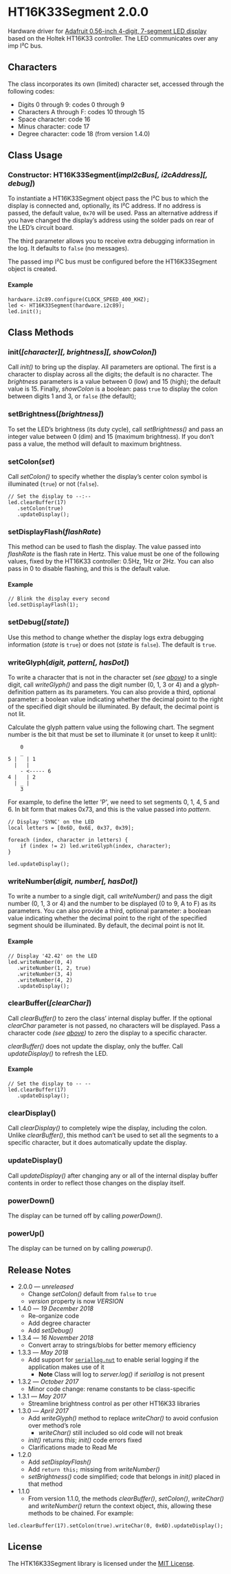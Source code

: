# HT16K33Segment 2.0.0 #

Hardware driver for [Adafruit 0.56-inch 4-digit, 7-segment LED display](http://www.adafruit.com/products/878) based on the Holtek HT16K33 controller. The LED communicates over any imp I&sup2;C bus.

## Characters ##

The class incorporates its own (limited) character set, accessed through the following codes:

- Digits 0 through 9: codes 0 through 9
- Characters A through F: codes 10 through 15
- Space character: code 16
- Minus character: code 17
- Degree character: code 18 (from version 1.4.0)

## Class Usage ##

### Constructor: HT16K33Segment(*impI2cBus[, i2cAddress][, debug]*) ###

To instantiate a HT16K33Segment object pass the I&sup2;C bus to which the display is connected and, optionally, its I&sup2;C address. If no address is passed, the default value, `0x70` will be used. Pass an alternative address if you have changed the display’s address using the solder pads on rear of the LED’s circuit board.

The third parameter allows you to receive extra debugging information in the log. It defaults to `false` (no messages).

The passed imp I&sup2;C bus must be configured before the HT16K33Segment object is created.

#### Example ####

```squirrel
hardware.i2c89.configure(CLOCK_SPEED_400_KHZ);
led <- HT16K33Segment(hardware.i2c89);
led.init();
```

## Class Methods ##

### init(*[character][, brightness][, showColon]*) ###

Call *init()* to bring up the display. All parameters are optional. The first is a character to display across all the digits; the default is no character. The *brightness* parameters is a value between 0 (low) and 15 (high); the default value is 15. Finally, *showColon* is a boolean: pass `true` to display the colon between digits 1 and 3, or `false` (the default);

### setBrightness(*[brightness]*) ###

To set the LED’s brightness (its duty cycle), call *setBrightness()* and pass an integer value between 0 (dim) and 15 (maximum brightness). If you don’t pass a value, the method will default to maximum brightness.

### setColon(*set*) ###

Call *setColon()* to specify whether the display’s center colon symbol is illuminated (`true`) or not (`false`).

```squirrel
// Set the display to --:--
led.clearBuffer(17)
   .setColon(true)
   .updateDisplay();
```

### setDisplayFlash(*flashRate*) ###

This method can be used to flash the display. The value passed into *flashRate* is the flash rate in Hertz. This value must be one of the following values, fixed by the HT16K33 controller: 0.5Hz, 1Hz or 2Hz. You can also pass in 0 to disable flashing, and this is the default value.

#### Example ####

```squirrel
// Blink the display every second
led.setDisplayFlash(1);
```

### setDebug(*[state]*) ###

Use this method to change whether the display logs extra debugging information (*state* is `true`) or does not (*state* is `false`). The default is `true`.

### writeGlyph(*digit, pattern[, hasDot]*) ###

To write a character that is not in the character set *(see [above](#characters))* to a single digit, call *writeGlyph()* and pass the digit number (0, 1, 3 or 4) and a glyph-definition pattern as its parameters. You can also provide a third, optional parameter: a boolean value indicating whether the decimal point to the right of the specified digit should be illuminated. By default, the decimal point is not lit.

Calculate the glyph pattern value using the following chart. The segment number is the bit that must be set to illuminate it (or unset to keep it unlit):

```
    0
    _
5 |   | 1
  |   |
    - <----- 6
4 |   | 2
  | _ |
    3
```

For example, to define the letter 'P', we need to set segments 0, 1, 4, 5 and 6. In bit form that makes 0x73, and this is the value passed into *pattern*.

```squirrel
// Display 'SYNC' on the LED
local letters = [0x6D, 0x6E, 0x37, 0x39];

foreach (index, character in letters) {
    if (index != 2) led.writeGlyph(index, character);
}

led.updateDisplay();
```

### writeNumber(*digit, number[, hasDot]*) ###

To write a number to a single digit, call *writeNumber()* and pass the digit number (0, 1, 3 or 4) and the number to be displayed (0 to 9, A to F) as its parameters. You can also provide a third, optional parameter: a boolean value indicating whether the decimal point to the right of the specified segment should be illuminated. By default, the decimal point is not lit.

#### Example ####

```squirrel
// Display '42.42' on the LED
led.writeNumber(0, 4)
   .writeNumber(1, 2, true)
   .writeNumber(3, 4)
   .writeNumber(4, 2)
   .updateDisplay();
```

### clearBuffer(*[clearChar]*) ###

Call *clearBuffer()* to zero the class’ internal display buffer. If the optional *clearChar* parameter is not passed, no characters will be displayed. Pass a character code *(see [above](#characters))* to zero the display to a specific character.

*clearBuffer()* does not update the display, only the buffer. Call *updateDisplay()* to refresh the LED.

#### Example ####

```squirrel
// Set the display to -- --
led.clearBuffer(17)
   .updateDisplay();
```

### clearDisplay() ###

Call *clearDisplay()* to completely wipe the display, including the colon. Unlike *clearBuffer()*, this method can’t be used to set all the segments to a specific character, but it does automatically update the display.

### updateDisplay() ###

Call *updateDisplay()* after changing any or all of the internal display buffer contents in order to reflect those changes on the display itself.

### powerDown() ###

The display can be turned off by calling *powerDown()*.

### powerUp() ###

The display can be turned on by calling *powerup()*.

## Release Notes ##

- 2.0.0 &mdash; *unreleased*
    - Change *setColon()* default from `false` to `true`
    - *version* property is now *VERSION*
- 1.4.0 &mdash; *19 December 2018*
    - Re-organize code
    - Add degree character
    - Add *setDebug()*
- 1.3.4 &mdash; *16 November 2018*
    - Convert array to strings/blobs for better memory efficiency
- 1.3.3 &mdash; *May 2018*
    - Add support for [`seriallog.nut`](https://github.com/smittytone/generic/blob/master/seriallog.nut) to enable serial logging if the application makes use of it
        - **Note** Class will log to *server.log()* if *seriallog* is not present
- 1.3.2 &mdash; *October 2017*
    - Minor code change: rename constants to be class-specific
- 1.3.1 &mdash; *May 2017*
    - Streamline brightness control as per other HT16K33 libraries
- 1.3.0 &mdash; *April 2017*
    - Add *writeGlyph()* method to replace *writeChar()* to avoid confusion over method’s role
        - *writeChar()* still included so old code will not break
    - *init()* returns *this*; *init()* code errors fixed
    - Clarifications made to Read Me
- 1.2.0
    - Add *setDisplayFlash()*
    - Add `return this;` missing from *writeNumber()*
    - *setBrightness()* code simplified; code that belongs in *init()* placed in that method
- 1.1.0
    - From version 1.1.0, the methods *clearBuffer()*, *setColon()*, *writeChar()* and *writeNumber()* return the context object, *this*, allowing these methods to be chained. For example:

```squirrel
led.clearBuffer(17).setColon(true).writeChar(0, 0x6D).updateDisplay();
```

## License ##

The HTK16K33Segment library is licensed under the [MIT License](./LICENSE).
